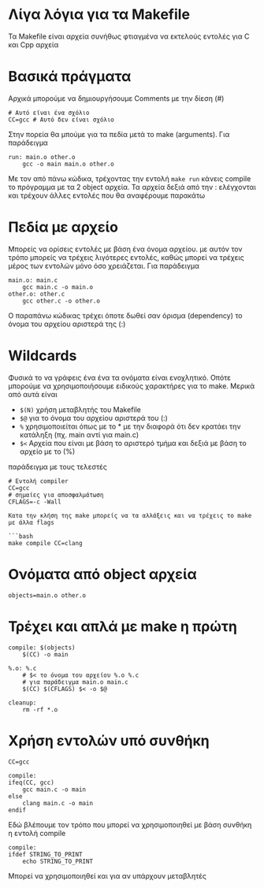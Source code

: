 # Λίγα λόγια για τα Makefile

Τα Makefile είναι αρχεία συνήθως φτιαγμένα να εκτελούς εντολές για C και Cpp αρχεία

# Βασικά πράγματα
Αρχικά μπορούμε να δημιουργήσουμε Comments με την δίεση (#)

```make
# Αυτό είναι ένα σχόλιο
CC=gcc # Αυτό δεν είναι σχόλιο
```
Στην πορεία θα μπούμε για τα πεδία μετά το make (arguments). Για παράδειγμα

```make
run: main.o other.o
    gcc -o main main.o other.o
```
Με τον από πάνω κώδικα, τρέχοντας την εντολή `make run` κάνεις compìle το πρόγραμμα με τα 2 object αρχεία. Τα αρχεία δεξιά από την : ελέγχονται και τρέχουν άλλες εντολές που θα αναφέρουμε παρακάτω

# Πεδία με αρχείο
Μπορείς να ορίσεις εντολές με βάση ένα όνομα αρχείου. με αυτόν τον τρόπο μπορείς να τρέχεις λιγότερες εντολές, καθώς μπορεί να τρέχεις μέρος των εντολών μόνο όσο χρειάζεται. Για παράδειγμα

```make
main.o: main.c
    gcc main.c -o main.o
other.o: other.c
    gcc other.c -o other.o
```
Ο παραπάνω κώδικας τρέχει όποτε δωθεί σαν όρισμα (dependency) το όνομα του αρχείου αριστερά της (:) 
# Wildcards

Φυσικά το να γράφεις ένα ένα τα ονόματα είναι ενοχλητικό. Οπότε μπορούμε να χρησιμοποιήσουμε ειδικούς χαρακτήρες για το make. Μερικά από αυτά είναι

+ ``$(N)`` χρήση μεταβλητής του Makefile
+ ``$@``   για το όνομα του αρχείου αριστερά του (:)
+ ``%``    χρησιμοποιείται όπως με το * με την διαφορά ότι δεν κρατάει την κατάληξη (πχ. main αντί για main.c)
+ ``$<`` Αρχεία που είναι με βάση το αριστερό τμήμα και δεξιά με βάση το αρχείο με το (%)

παράδειγμα με τους τελεστές

```make
# Εντολή compiler
CC=gcc
# σημαίες για αποσφαλμάτωση
CFLAGS=-c -Wall

Κατα την κλήση της make μπορείς να τα αλλάξεις και να τρέχεις το make με άλλα flags

```bash
make compile CC=clang
```

# Ονόματα από object αρχεία
```make
objects=main.o other.o
```

# Τρέχει και απλά με make η πρώτη
```make
compile: $(objects)
    $(CC) -o main

%.o: %.c
    # $< το όνομα του αρχείου %.o %.c 
    # για παράδειγμα main.o main.c 
    $(CC) $(CFLAGS) $< -o $@

cleanup:
    rm -rf *.o

```

# Χρήση εντολών υπό συνθήκη

```make
CC=gcc

compile:
ifeq(CC, gcc)
    gcc main.c -o main
else
    clang main.c -o main
endif

```

Εδώ βλέπουμε τον τρόπο που μπορεί να χρησιμοποιηθεί με βάση συνθήκη
η εντολή compile 

```make
compile:
ifdef STRING_TO_PRINT
    echo STRING_TO_PRINT
```

Μπορεί να χρησιμοποιηθεί και για αν υπάρχουν μεταβλητές
